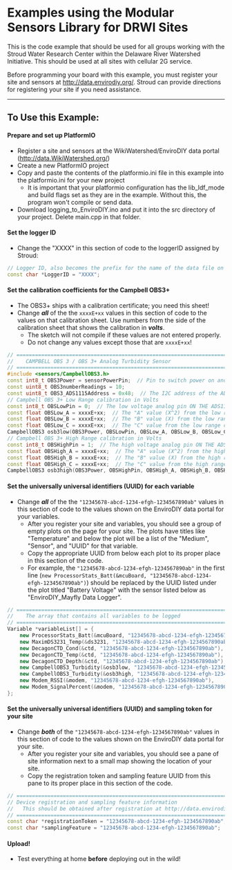 # Examples using the Modular Sensors Library for DRWI Sites

This is the code example that should be used for all groups working with the Stroud Water Research Center within the Delaware River Watershed Initiative.  This should be used at all sites with cellular 2G service.

Before programming your board with this example, you must register your site and sensors at http://data.envirodiy.org/.  Stroud can provide directions for registering your site if you need assistance.

_______

## To Use this Example:

#### Prepare and set up PlatformIO
- Register a site and sensors at the WikiWatershed/EnviroDIY data portal (http://data.WikiWatershed.org/)
- Create a new PlatformIO project
- Copy and paste the contents of the platformio.ini file in this example into the platformio.ini for your new project
    - It is important that your platformio configuration has the lib_ldf_mode and build flags set as they are in the example.  Without this, the program won't compile or send data.
- Download logging_to_EnviroDIY.ino and put it into the src directory of your project.  Delete main.cpp in that folder.

#### Set the logger ID
- Change the "XXXX" in this section of code to the loggerID assigned by Stroud:

```cpp
// Logger ID, also becomes the prefix for the name of the data file on SD card
const char *LoggerID = "XXXX";
```

#### Set the calibration coefficients for the Campbell OBS3+
- The OBS3+ ships with a calibration certificate; you need this sheet!
- Change _**all**_ of the the ```xxxxE+xx``` values in this section of code to the values on that calibration sheet.  Use numbers from the side of the calibration sheet that shows the calibration in _**volts**_.
    - The sketch will not compile if these values are not entered properly.
    - Do not change any values except those that are ```xxxxE+xx```!

```cpp
// ==========================================================================
//    CAMPBELL OBS 3 / OBS 3+ Analog Turbidity Sensor
// ==========================================================================
#include <sensors/CampbellOBS3.h>
const int8_t OBS3Power = sensorPowerPin;  // Pin to switch power on and off (-1 if unconnected)
const uint8_t OBS3numberReadings = 10;
const uint8_t OBS3_ADS1115Address = 0x48;  // The I2C address of the ADS1115 ADC
// Campbell OBS 3+ Low Range calibration in Volts
const int8_t OBSLowPin = 0;  // The low voltage analog pin ON THE ADS1115 (NOT the Arduino Pin Number)
const float OBSLow_A = xxxxE+xx;  // The "A" value (X^2) from the low range calibration
const float OBSLow_B = xxxxE+xx;  // The "B" value (X) from the low range calibration
const float OBSLow_C = xxxxE+xx;  // The "C" value from the low range calibration
CampbellOBS3 osb3low(OBS3Power, OBSLowPin, OBSLow_A, OBSLow_B, OBSLow_C, OBS3_ADS1115Address, OBS3numberReadings);
// Campbell OBS 3+ High Range calibration in Volts
const int8_t OBSHighPin = 1;  // The high voltage analog pin ON THE ADS1115 (NOT the Arduino Pin Number)
const float OBSHigh_A = xxxxE+xx;  // The "A" value (X^2) from the high range calibration
const float OBSHigh_B = xxxxE+xx;  // The "B" value (X) from the high range calibration
const float OBSHigh_C = xxxxE+xx;  // The "C" value from the high range calibration
CampbellOBS3 osb3high(OBS3Power, OBSHighPin, OBSHigh_A, OBSHigh_B, OBSHigh_C, OBS3_ADS1115Address, OBS3numberReadings);
```

#### Set the universally universal identifiers (UUID) for each variable
- Change _**all**_ of the the ```"12345678-abcd-1234-efgh-1234567890ab"``` values in this section of code to the values shown on the EnviroDIY data portal for your variables.
    - After you register your site and variables, you should see a group of empty plots on the page for your site.  The plots have titles like "Temperature" and below the plot will be a list of the "Medium", "Sensor", and "UUID" for that variable.
    - Copy the appropriate UUID from below each plot to its proper place in this section of the code.
    - For example, the ```"12345678-abcd-1234-efgh-1234567890ab"``` in the first line (```new ProcessorStats_Batt(&mcuBoard, "12345678-abcd-1234-efgh-1234567890ab")```) should be replaced by the UUID listed under the plot titled "Battery Voltage" with the sensor listed below as "EnviroDIY_Mayfly Data Logger".

```cpp
// ==========================================================================
//    The array that contains all variables to be logged
// ==========================================================================
Variable *variableList[] = {
    new ProcessorStats_Batt(&mcuBoard, "12345678-abcd-1234-efgh-1234567890ab"),
    new MaximDS3231_Temp(&ds3231, "12345678-abcd-1234-efgh-1234567890ab"),
    new DecagonCTD_Cond(&ctd, "12345678-abcd-1234-efgh-1234567890ab"),
    new DecagonCTD_Temp(&ctd, "12345678-abcd-1234-efgh-1234567890ab"),
    new DecagonCTD_Depth(&ctd, "12345678-abcd-1234-efgh-1234567890ab"),
    new CampbellOBS3_Turbidity(&osb3low, "12345678-abcd-1234-efgh-1234567890ab", "TurbLow"),
    new CampbellOBS3_Turbidity(&osb3high, "12345678-abcd-1234-efgh-1234567890ab", "TurbHigh"),
    new Modem_RSSI(&modem, "12345678-abcd-1234-efgh-1234567890ab"),
    new Modem_SignalPercent(&modem, "12345678-abcd-1234-efgh-1234567890ab"),
};
```

#### Set the universally universal identifiers (UUID) and sampling token for your site
- Change _**both**_ of the ```"12345678-abcd-1234-efgh-1234567890ab"``` values in this section of code to the values shown on the EnviroDIY data portal for your site.
    - After you register your site and variables, you should see a pane of site information next to a small map showing the location of your site.
    - Copy the registration token and sampling feature UUID from this pane to its proper place in this section of the code.

```cpp
// ==========================================================================
// Device registration and sampling feature information
//   This should be obtained after registration at http://data.envirodiy.org
// ==========================================================================
const char *registrationToken = "12345678-abcd-1234-efgh-1234567890ab";   // Device registration token
const char *samplingFeature = "12345678-abcd-1234-efgh-1234567890ab";     // Sampling feature UUID
```

#### Upload!
- Test everything at home **before** deploying out in the wild!
